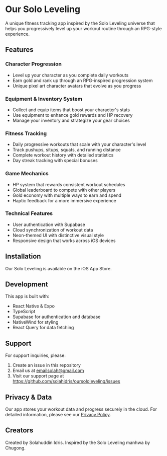 # Our Solo Leveling

A unique fitness tracking app inspired by the Solo Leveling universe that helps you progressively level up your workout routine through an RPG-style experience.

## Features

### Character Progression
- Level up your character as you complete daily workouts
- Earn gold and rank up through an RPG-inspired progression system
- Unique pixel art character avatars that evolve as you progress

### Equipment & Inventory System
- Collect and equip items that boost your character's stats
- Use equipment to enhance gold rewards and HP recovery
- Manage your inventory and strategize your gear choices

### Fitness Tracking
- Daily progressive workouts that scale with your character's level
- Track pushups, situps, squats, and running distance
- Complete workout history with detailed statistics
- Day streak tracking with special bonuses

### Game Mechanics
- HP system that rewards consistent workout schedules
- Global leaderboard to compete with other players
- Gold economy with multiple ways to earn and spend
- Haptic feedback for a more immersive experience

### Technical Features
- User authentication with Supabase
- Cloud synchronization of workout data
- Neon-themed UI with distinctive visual style
- Responsive design that works across iOS devices

## Installation

Our Solo Leveling is available on the iOS App Store.

## Development

This app is built with:
- React Native & Expo
- TypeScript
- Supabase for authentication and database
- NativeWind for styling
- React Query for data fetching

## Support

For support inquiries, please:
1. Create an issue in this repository
2. Email us at emailsolah@gmail.com
3. Visit our support page at https://github.com/solahidris/oursololeveling/issues

## Privacy & Data

Our app stores your workout data and progress securely in the cloud. For detailed information, please see our [Privacy Policy](privacy.md).

## Creators

Created by Solahuddin Idris. Inspired by the Solo Leveling manhwa by Chugong.
